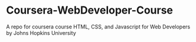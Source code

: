 # Coursera-WebDeveloper-Course
A repo for coursera course HTML, CSS, and Javascript for Web Developers by Johns Hopkins University
